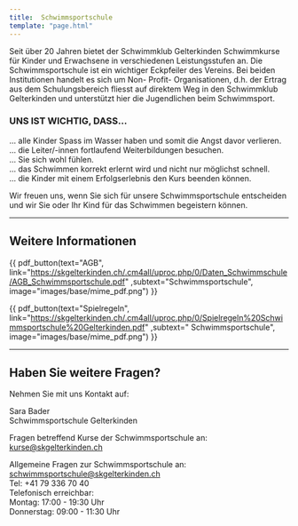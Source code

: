 ```yaml
---
title:  Schwimmsportschule
template: "page.html"
---
```


Seit über 20 Jahren bietet der Schwimmklub Gelterkinden Schwimmkurse für Kinder und Erwachsene in verschiedenen Leistungsstufen an. Die Schwimmsportschule ist ein  wichtiger Eckpfeiler des Vereins. Bei beiden Institutionen handelt es sich um Non- Profit- Organisationen, d.h. der Ertrag aus dem Schulungsbereich fliesst auf direktem Weg in den Schwimmklub Gelterkinden und unterstützt hier die Jugendlichen beim Schwimmsport.

### UNS IST WICHTIG, DASS...

... alle Kinder Spass im Wasser haben und somit die Angst davor verlieren.<br>
... die Leiter/-innen fortlaufend Weiterbildungen besuchen.<br>
... Sie sich wohl fühlen. <br>
... das Schwimmen korrekt erlernt wird und nicht nur möglichst schnell.<br>
... die Kinder mit einem Erfolgserlebnis den Kurs beenden können.<br>

Wir freuen uns, wenn Sie sich für unsere Schwimmsportschule entscheiden und wir Sie oder Ihr Kind für das Schwimmen begeistern können.



____________________________________________ 
<!-- Split, Weitere Informationen Links -->
## Weitere Informationen

{{ pdf_button(text="AGB", link="https://skgelterkinden.ch/.cm4all/uproc.php/0/Daten_Schwimmschule/AGB_Schwimmsportschule.pdf" ,subtext="Schwimmsportschule", image="images/base/mime_pdf.png") }}

{{ pdf_button(text="Spielregeln", link="https://skgelterkinden.ch/.cm4all/uproc.php/0/Spielregeln%20Schwimmsportschule%20Gelterkinden.pdf" ,subtext=" Schwimmsportschule", image="images/base/mime_pdf.png") }}



____________________________________________ 
<!-- Split, Weitere Informationen Rechts -->

## Haben Sie weitere Fragen?

Nehmen Sie mit uns Kontakt auf:

Sara Bader\
Schwimmsportschule Gelterkinden

Fragen betreffend Kurse der Schwimmsportschule an:\
[kurse@skgelterkinden.ch](mailto:kurse@skgelterkinden.ch)

Allgemeine Fragen zur Schwimmsportschule an:\
[schwimmsportschule@skgelterkinden.ch](mailto:schwimmsportschule@skgelterkinden.ch)\
Tel: +41 79 336 70 40\
Telefonisch erreichbar:\
Montag: 17:00 - 19:30 Uhr\
Donnerstag: 09:00 - 11:30 Uhr
